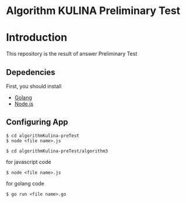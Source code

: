 # Algorithm KULINA Preliminary Test

# Introduction

This repository is the result of answer Preliminary Test

## Depedencies

First, you should install

-   [Golang](https://golang.org/)
-   [Node.js](https://nodejs.org/en/)

## Configuring App

```
$ cd algorithmKulina-preTest
$ node <file name>.js
```

```
$ cd algorithmKulina-preTest/algorithm3
```
for javascript code
```
$ node <file name>.js
```
for golang code
```
$ go run <file name>.go
```
